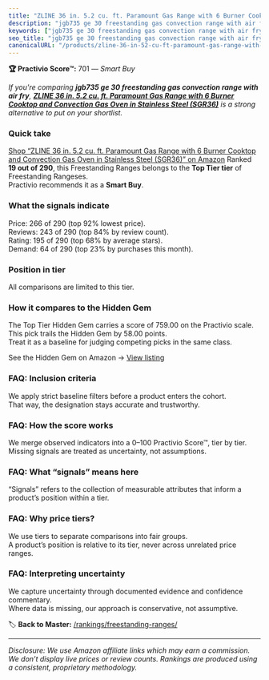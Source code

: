 ```yaml
---
title: "ZLINE 36 in. 5.2 cu. ft. Paramount Gas Range with 6 Burner Cooktop and Convection Gas Oven in Stainless Steel (SGR36)"
description: "jgb735 ge 30 freestanding gas convection range with air fry: Data-driven within Top Tier ranking using the Practivio Score™. Positioned by quality, value, dema…"
keywords: ["jgb735 ge 30 freestanding gas convection range with air fry"]
seo_title: "jgb735 ge 30 freestanding gas convection range with air fry — Smart Buy Top Tier (2025)"
canonicalURL: "/products/zline-36-in-52-cu-ft-paramount-gas-range-with-6-burner-cooktop-and-convection-gas-oven-in-stainless-steel-sgr36-B0CM9SV1QM/"
---
```


**🏆 Practivio Score™:** 701 — _Smart Buy_


*If you're comparing **jgb735 ge 30 freestanding gas convection range with air fry**, **[ZLINE 36 in. 5.2 cu. ft. Paramount Gas Range with 6 Burner Cooktop and Convection Gas Oven in Stainless Steel (SGR36)](https://www.amazon.com/dp/B0CM9SV1QM?tag=practivio-20)** is a strong alternative to put on your shortlist.*
### Quick take
[Shop “ZLINE 36 in. 5.2 cu. ft. Paramount Gas Range with 6 Burner Cooktop and Convection Gas Oven in Stainless Steel (SGR36)” on Amazon](https://www.amazon.com/dp/B0CM9SV1QM?tag=practivio-20)
Ranked **19 out of 290**, this Freestanding Ranges belongs to the **Top Tier tier** of Freestanding Rangeses.  
Practivio recommends it as a **Smart Buy**.

### What the signals indicate
Price: 266 of 290 (top 92% lowest price).  
Reviews: 243 of 290 (top 84% by review count).  
Rating: 195 of 290 (top 68% by average stars).  
Demand: 64 of 290 (top 23% by purchases this month).

### Position in tier
All comparisons are limited to this tier.

### How it compares to the Hidden Gem
The Top Tier Hidden Gem carries a score of 759.00 on the Practivio scale.  
This pick trails the Hidden Gem by 58.00 points.  
Treat it as a baseline for judging competing picks in the same class.  

See the Hidden Gem on Amazon → [View listing](https://www.amazon.com/dp/B07MYBQKDX?tag=practivio-20)

### FAQ: Inclusion criteria
We apply strict baseline filters before a product enters the cohort.  
That way, the designation stays accurate and trustworthy.

### FAQ: How the score works
We merge observed indicators into a 0–100 Practivio Score™, tier by tier.  
Missing signals are treated as uncertainty, not assumptions.

### FAQ: What “signals” means here
“Signals” refers to the collection of measurable attributes that inform a product’s position within a tier.

### FAQ: Why price tiers?
We use tiers to separate comparisons into fair groups.  
A product’s position is relative to its tier, never across unrelated price ranges.

### FAQ: Interpreting uncertainty
We capture uncertainty through documented evidence and confidence commentary.  
Where data is missing, our approach is conservative, not assumptive.


🏷️ **Back to Master:** [/rankings/freestanding-ranges/](/rankings/freestanding-ranges/)

---
_Disclosure: We use Amazon affiliate links which may earn a commission. We don’t display live prices or review counts. Rankings are produced using a consistent, proprietary methodology._
